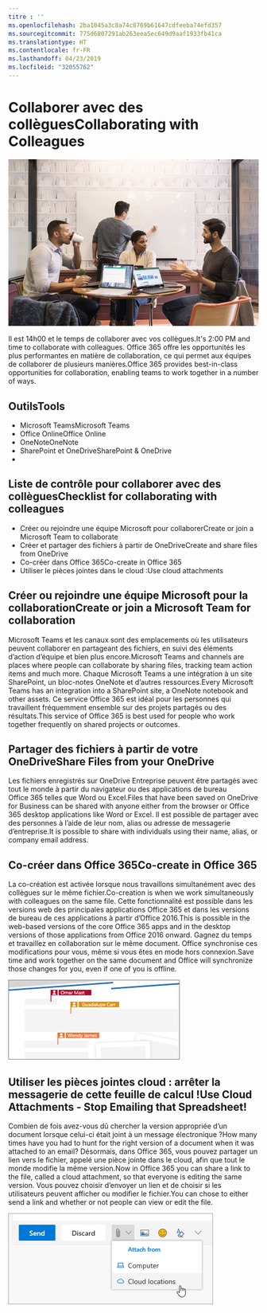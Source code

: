 ```yaml
---
titre : ''
ms.openlocfilehash: 2ba1045a3c8a74c8769b61647cdfeeba74efd357
ms.sourcegitcommit: 775d6807291ab263eea5ec649d9aaf1933fb41ca
ms.translationtype: HT
ms.contentlocale: fr-FR
ms.lasthandoff: 04/23/2019
ms.locfileid: "32055762"
---
```

# <a name="collaborating-with-colleagues"></a><span data-ttu-id="4228f-102">Collaborer avec des collègues</span><span class="sxs-lookup"><span data-stu-id="4228f-102">Collaborating with Colleagues</span></span>

![Commutation visuelle](media/ditl_collab.png)

<span data-ttu-id="4228f-104">Il est 14h00 et le temps de collaborer avec vos collègues.</span><span class="sxs-lookup"><span data-stu-id="4228f-104">It's 2:00 PM and time to collaborate with colleagues.</span></span> <span data-ttu-id="4228f-105">Office 365 offre les opportunités les plus performantes en matière de collaboration, ce qui permet aux équipes de collaborer de plusieurs manières.</span><span class="sxs-lookup"><span data-stu-id="4228f-105">Office 365 provides best-in-class opportunities for collaboration, enabling teams to work together in a number of ways.</span></span> 

## <a name="tools"></a><span data-ttu-id="4228f-106">Outils</span><span class="sxs-lookup"><span data-stu-id="4228f-106">Tools</span></span>
- <span data-ttu-id="4228f-107">Microsoft Teams</span><span class="sxs-lookup"><span data-stu-id="4228f-107">Microsoft Teams</span></span>
- <span data-ttu-id="4228f-108">Office Online</span><span class="sxs-lookup"><span data-stu-id="4228f-108">Office Online</span></span>
- <span data-ttu-id="4228f-109">OneNote</span><span class="sxs-lookup"><span data-stu-id="4228f-109">OneNote</span></span>
- <span data-ttu-id="4228f-110">SharePoint et OneDrive</span><span class="sxs-lookup"><span data-stu-id="4228f-110">SharePoint & OneDrive</span></span>
- 
## <a name="checklist-for-collaborating-with-colleagues"></a><span data-ttu-id="4228f-111">Liste de contrôle pour collaborer avec des collègues</span><span class="sxs-lookup"><span data-stu-id="4228f-111">Checklist for collaborating with colleagues</span></span>
- <span data-ttu-id="4228f-112">Créer ou rejoindre une équipe Microsoft pour collaborer</span><span class="sxs-lookup"><span data-stu-id="4228f-112">Create or join a Microsoft Team to collaborate</span></span>
- <span data-ttu-id="4228f-113">Créer et partager des fichiers à partir de OneDrive</span><span class="sxs-lookup"><span data-stu-id="4228f-113">Create and share files from OneDrive</span></span> 
- <span data-ttu-id="4228f-114">Co-créer dans Office 365</span><span class="sxs-lookup"><span data-stu-id="4228f-114">Co-create in Office 365</span></span> 
- <span data-ttu-id="4228f-115">Utiliser le pièces jointes dans le cloud :</span><span class="sxs-lookup"><span data-stu-id="4228f-115">Use cloud attachments</span></span>

## <a name="create-or-join-a-microsoft-team-for-collaboration"></a><span data-ttu-id="4228f-116">Créer ou rejoindre une équipe Microsoft pour la collaboration</span><span class="sxs-lookup"><span data-stu-id="4228f-116">Create or join a Microsoft Team for collaboration</span></span>

<span data-ttu-id="4228f-117">Microsoft Teams et les canaux sont des emplacements où les utilisateurs peuvent collaborer en partageant des fichiers, en suivi des éléments d’action d’équipe et bien plus encore.</span><span class="sxs-lookup"><span data-stu-id="4228f-117">Microsoft Teams and channels are places where people can collaborate by sharing files, tracking team action items and much more.</span></span> <span data-ttu-id="4228f-118">Chaque Microsoft Teams a une intégration à un site SharePoint, un bloc-notes OneNote et d’autres ressources.</span><span class="sxs-lookup"><span data-stu-id="4228f-118">Every Microsoft Teams has an integration into a SharePoint site, a OneNote notebook and other assets.</span></span> <span data-ttu-id="4228f-119">Ce service Office 365 est idéal pour les personnes qui travaillent fréquemment ensemble sur des projets partagés ou des résultats.</span><span class="sxs-lookup"><span data-stu-id="4228f-119">This service of Office 365 is best used for people who work together frequently on shared projects or outcomes.</span></span> 

## <a name="share-files-from-your-onedrive"></a><span data-ttu-id="4228f-120">Partager des fichiers à partir de votre OneDrive</span><span class="sxs-lookup"><span data-stu-id="4228f-120">Share Files from your OneDrive</span></span>
<span data-ttu-id="4228f-121">Les fichiers enregistrés sur OneDrive Entreprise peuvent être partagés avec tout le monde à partir du navigateur ou des applications de bureau Office 365 telles que Word ou Excel.</span><span class="sxs-lookup"><span data-stu-id="4228f-121">Files that have been saved on OneDrive for Business can be shared with anyone either from the browser or Office 365 desktop applications like Word or Excel.</span></span> <span data-ttu-id="4228f-122">Il est possible de partager avec des personnes à l’aide de leur nom, alias ou adresse de messagerie d’entreprise.</span><span class="sxs-lookup"><span data-stu-id="4228f-122">It is possible to share with individuals using their name, alias, or company email address.</span></span> 

## <a name="co-create-in-office-365"></a><span data-ttu-id="4228f-123">Co-créer dans Office 365</span><span class="sxs-lookup"><span data-stu-id="4228f-123">Co-create in Office 365</span></span>
<span data-ttu-id="4228f-124">La co-création est activée lorsque nous travaillons simultanément avec des collègues sur le même fichier.</span><span class="sxs-lookup"><span data-stu-id="4228f-124">Co-creation is when we work simultaneously with colleagues on the same file.</span></span> <span data-ttu-id="4228f-125">Cette fonctionnalité est possible dans les versions web des principales applications Office 365 et dans les versions de bureau de ces applications à partir d’Office 2016.</span><span class="sxs-lookup"><span data-stu-id="4228f-125">This is possible in the web-based versions of the core Office 365 apps and in the desktop versions of those applications from Office 2016 onward.</span></span>  <span data-ttu-id="4228f-126">Gagnez du temps et travaillez en collaboration sur le même document. Office synchronise ces modifications pour vous, même si vous êtes en mode hors connexion.</span><span class="sxs-lookup"><span data-stu-id="4228f-126">Save time and work together on the same document and Office will synchronize those changes for you, even if one of you is offline.</span></span> 

![Co-auteur dans Word](media/ditl_coauth.png)

## <a name="use-cloud-attachments---stop-emailing-that-spreadsheet"></a><span data-ttu-id="4228f-128">Utiliser les pièces jointes cloud : arrêter la messagerie de cette feuille de calcul !</span><span class="sxs-lookup"><span data-stu-id="4228f-128">Use Cloud Attachments - Stop Emailing that Spreadsheet!</span></span>
<span data-ttu-id="4228f-129">Combien de fois avez-vous dû chercher la version appropriée d’un document lorsque celui-ci était joint à un message électronique ?</span><span class="sxs-lookup"><span data-stu-id="4228f-129">How many times have you had to hunt for the right version of a document when it was attached to an email?</span></span> <span data-ttu-id="4228f-130">Désormais, dans Office 365, vous pouvez partager un lien vers le fichier, appelé une pièce jointe dans le cloud, afin que tout le monde modifie la même version.</span><span class="sxs-lookup"><span data-stu-id="4228f-130">Now in Office 365 you can share a link to the file, called a cloud attachment, so that everyone is editing the same version.</span></span>  <span data-ttu-id="4228f-131">Vous pouvez choisir d’envoyer un lien et de choisir si les utilisateurs peuvent afficher ou modifier le fichier.</span><span class="sxs-lookup"><span data-stu-id="4228f-131">You can chose to either send a link and whether or not people can view or edit the file.</span></span> 

![Pièces jointes dans le cloud :](media/ditl_cloudattach.png)


